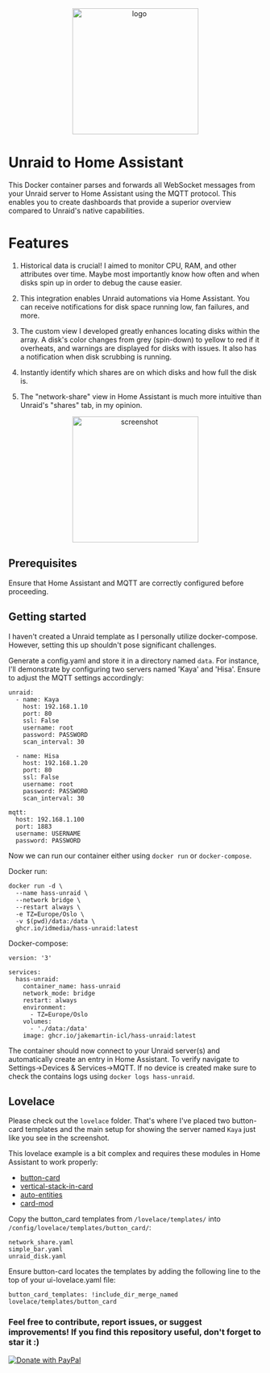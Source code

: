 <div align="center">
  <img src="extras/logo.png" width="250" alt="logo">
</div>


# Unraid to Home Assistant
This Docker container parses and forwards all WebSocket messages from your Unraid server to Home Assistant using the MQTT protocol. This enables you to create dashboards that provide a superior overview compared to Unraid's native capabilities.

# Features
1. Historical data is crucial! I aimed to monitor CPU, RAM, and other attributes over time. Maybe most importantly know how often and when disks spin up in order to debug the cause easier.

2. This integration enables Unraid automations via Home Assistant. You can receive notifications for disk space running low, fan failures, and more.

3. The custom view I developed greatly enhances locating disks within the array. A disk's color changes from grey (spin-down) to yellow to red if it overheats, and warnings are displayed for disks with issues. It also has a notification when disk scrubbing is running.

4. Instantly identify which shares are on which disks and how full the disk is.

5. The "network-share" view in Home Assistant is much more intuitive than Unraid's "shares" tab, in my opinion.

<div align="center">
  <img src="extras/screenshot.png" width="250" alt="screenshot">
</div>


## Prerequisites
Ensure that Home Assistant and MQTT are correctly configured before proceeding.


## Getting started

I haven't created a Unraid template as I personally utilize docker-compose. However, setting this up shouldn't pose significant challenges.

Generate a config.yaml and store it in a directory named `data`. For instance, I'll demonstrate by configuring two servers named 'Kaya' and 'Hisa'. Ensure to adjust the MQTT settings accordingly:
```
unraid:
  - name: Kaya
    host: 192.168.1.10
    port: 80
    ssl: False
    username: root
    password: PASSWORD
    scan_interval: 30

  - name: Hisa
    host: 192.168.1.20
    port: 80
    ssl: False
    username: root
    password: PASSWORD
    scan_interval: 30
  
mqtt:
  host: 192.168.1.100
  port: 1883
  username: USERNAME
  password: PASSWORD
```

Now we can run our container either using `docker run` or `docker-compose`.

Docker run:
```
docker run -d \
  --name hass-unraid \
  --network bridge \
  --restart always \
  -e TZ=Europe/Oslo \
  -v $(pwd)/data:/data \
  ghcr.io/idmedia/hass-unraid:latest
```

Docker-compose:
```
version: '3'

services:
  hass-unraid:
    container_name: hass-unraid
    network_mode: bridge
    restart: always
    environment:
      - TZ=Europe/Oslo
    volumes:
      - './data:/data'
    image: ghcr.io/jakemartin-icl/hass-unraid:latest
```

The container should now connect to your Unraid server(s) and automatically create an entry in Home Assistant. To verify navigate to Settings->Devices & Services->MQTT. If no device is created make sure to check the contains logs using `docker logs hass-unraid`.


## Lovelace

Please check out the `lovelace` folder. That's where I've placed two button-card templates and the main setup for showing the server named `Kaya` just like you see in the screenshot.

This lovelace example is a bit complex and requires these modules in Home Assistant to work properly:
 * [button-card](https://github.com/custom-cards/button-card)
 * [vertical-stack-in-card](https://github.com/ofekashery/vertical-stack-in-card)
 * [auto-entities](https://github.com/thomasloven/lovelace-auto-entities)
 * [card-mod](https://github.com/thomasloven/lovelace-card-mod)


Copy the button_card templates from `/lovelace/templates/` into `/config/lovelace/templates/button_card/`:
```
network_share.yaml
simple_bar.yaml
unraid_disk.yaml
```

Ensure button-card locates the templates by adding the following line to the top of your ui-lovelace.yaml file:
```
button_card_templates: !include_dir_merge_named lovelace/templates/button_card
```


### Feel free to contribute, report issues, or suggest improvements! If you find this repository useful, don't forget to star it :)

<a href="https://www.paypal.com/cgi-bin/webscr?cmd=_s-xclick&hosted_button_id=JPGHGTWP33A5L">
  <img src="https://raw.githubusercontent.com/stefan-niedermann/paypal-donate-button/master/paypal-donate-button.png" alt="Donate with PayPal" />
</a>
